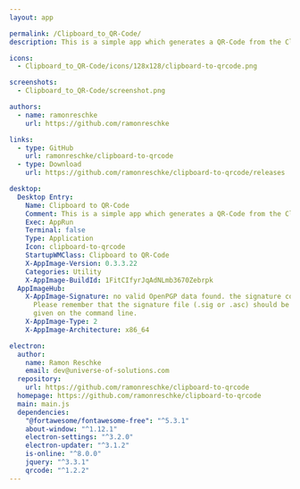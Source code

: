 ```yaml
---
layout: app

permalink: /Clipboard_to_QR-Code/
description: This is a simple app which generates a QR-Code from the Clipboard.

icons:
  - Clipboard_to_QR-Code/icons/128x128/clipboard-to-qrcode.png

screenshots:
  - Clipboard_to_QR-Code/screenshot.png

authors:
  - name: ramonreschke
    url: https://github.com/ramonreschke

links:
  - type: GitHub
    url: ramonreschke/clipboard-to-qrcode
  - type: Download
    url: https://github.com/ramonreschke/clipboard-to-qrcode/releases

desktop:
  Desktop Entry:
    Name: Clipboard to QR-Code
    Comment: This is a simple app which generates a QR-Code from the Clipboard.
    Exec: AppRun
    Terminal: false
    Type: Application
    Icon: clipboard-to-qrcode
    StartupWMClass: Clipboard to QR-Code
    X-AppImage-Version: 0.3.3.22
    Categories: Utility
    X-AppImage-BuildId: 1FitCIfyrJqAdNLmb3670Zebrpk
  AppImageHub:
    X-AppImage-Signature: no valid OpenPGP data found. the signature could not be verified.
      Please remember that the signature file (.sig or .asc) should be the first file
      given on the command line.
    X-AppImage-Type: 2
    X-AppImage-Architecture: x86_64

electron:
  author:
    name: Ramon Reschke
    email: dev@universe-of-solutions.com
  repository:
    url: https://github.com/ramonreschke/clipboard-to-qrcode
  homepage: https://github.com/ramonreschke/clipboard-to-qrcode
  main: main.js
  dependencies:
    "@fortawesome/fontawesome-free": "^5.3.1"
    about-window: "^1.12.1"
    electron-settings: "^3.2.0"
    electron-updater: "^3.1.2"
    is-online: "^8.0.0"
    jquery: "^3.3.1"
    qrcode: "^1.2.2"
---
```

